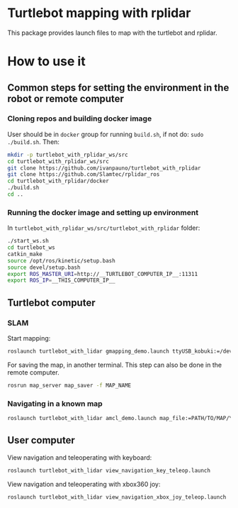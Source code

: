 # Turtlebot mapping with rplidar

This package provides launch files to map with the turtlebot and rplidar.

# How to use it

## Common steps for setting the environment in the robot or remote computer

### Cloning repos and building docker image

User should be in `docker` group for running `build.sh`, if not do: `sudo ./build.sh`. Then:

```bash
mkdir -p turtlebot_with_rplidar_ws/src
cd turtlebot_with_rplidar_ws/src
git clone https://github.com/ivanpauno/turtlebot_with_rplidar
git clone https://github.com/Slamtec/rplidar_ros
cd turtlebot_with_rplidar/docker
./build.sh
cd ..
```

### Running the docker image and setting up environment

In `turtlebot_with_rplidar_ws/src/turtlebot_with_rplidar` folder:

```bash
./start_ws.sh
cd turtlebot_ws
catkin_make
source /opt/ros/kinetic/setup.bash
source devel/setup.bash
export ROS_MASTER_URI=http://__TURTLEBOT_COMPUTER_IP__:11311
export ROS_IP=__THIS_COMPUTER_IP__
```

## Turtlebot computer

### SLAM

Start mapping:

```bash
roslaunch turtlebot_with_lidar gmapping_demo.launch ttyUSB_kobuki:=/dev/__TTY_USB_KOBUKI__ ttyUSB_rplidar:=/dev/__TTY_USB_RPLIDAR__
```

For saving the map, in another terminal. This step can also be done in the remote computer.

```bash
rosrun map_server map_saver -f MAP_NAME
```

### Navigating in a known map

```bash
roslaunch turtlebot_with_lidar amcl_demo.launch map_file:=PATH/TO/MAP/YALM/FILE ttyUSB_kobuki:=/dev/__TTY_USB_KOBUKI__ ttyUSB_rplidar:=/dev/__TTY_USB_RPLIDAR__
```

## User computer

View navigation and teleoperating with keyboard:

```bash
roslaunch turtlebot_with_lidar view_navigation_key_teleop.launch
```

View navigation and teleoperating with xbox360 joy:

```bash
roslaunch turtlebot_with_lidar view_navigation_xbox_joy_teleop.launch
```
